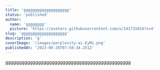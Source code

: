 ```yaml
---
title: 'gggggggggggggggggggg'
status: 'published'
author:
  name: 'gggggggg'
  picture: 'https://avatars.githubusercontent.com/u/141731814?v=4'
slug: 'gggggggggggggggggggg'
description: 'g'
coverImage: '/images/perplexity-ai-EyMz.png'
publishedAt: '2023-08-26T07:58:34.251Z'
---
```


gggggggggggggggggggggggggggggggggggggggggggggg


